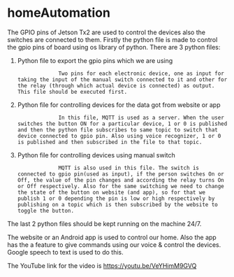 # homeAutomation

The GPIO pins of Jetson Tx2 are used to control the devices also the switches are connected to them. Firstly the python file is made to control the gpio pins of board using os library of python. There are 3 python files:

1. Python file to export the gpio pins which we are using

                    Two pins for each electronic device, one as input for taking the input of the manual switch connected to it and other for the relay (through which actual device is connected) as output. This file should be executed first.

2. Python file for controlling devices for the data got from website or app

                    In this file, MQTT is used as a server. When the user switches the button ON for a particular device, 1 or 0 is published and then the python file subscribes to same topic to switch that device connected to gpio pin. Also using voice recognizer, 1 or 0 is published and then subscribed in the file to that topic.

3. Python file for controlling devices using manual switch

                    MQTT is also used in this file. The switch is connected to gpio pin(used as input), if the person switches On or Off, the value of the pin changes and according the relay turns On or Off respectively. Also for the same switching we need to change the state of the button on website (and app), so for that we publish 1 or 0 depending the pin is low or high respectively by publishing on a topic which is then subscribed by the website to toggle the button.

The last 2 python files should be kept running on the machine 24/7.

The website or an Android app is used to control our home. Also the app has the a feature to give commands using our voice & control the devices. Google speech to text is used to do this.

The YouTube link for the video is
https://youtu.be/VeYHimM9GVQ
